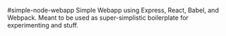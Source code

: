 #simple-node-webapp
Simple Webapp using Express, React, Babel, and Webpack. Meant to be used as super-simplistic boilerplate for experimenting and stuff.